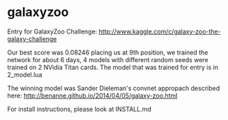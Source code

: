 galaxyzoo
=========

Entry for GalaxyZoo Challenge:
http://www.kaggle.com/c/galaxy-zoo-the-galaxy-challenge

Our best score was 0.08246 placing us at 9th position, we trained the network for about 6 days, 4 models with different random seeds were trained on 2 NVidia Titan cards.
The model that was trained for entry is in 2_model.lua

The winning model was Sander Dieleman's convnet appropach described here: http://benanne.github.io/2014/04/05/galaxy-zoo.html

For install instructions, please look at INSTALL.md

